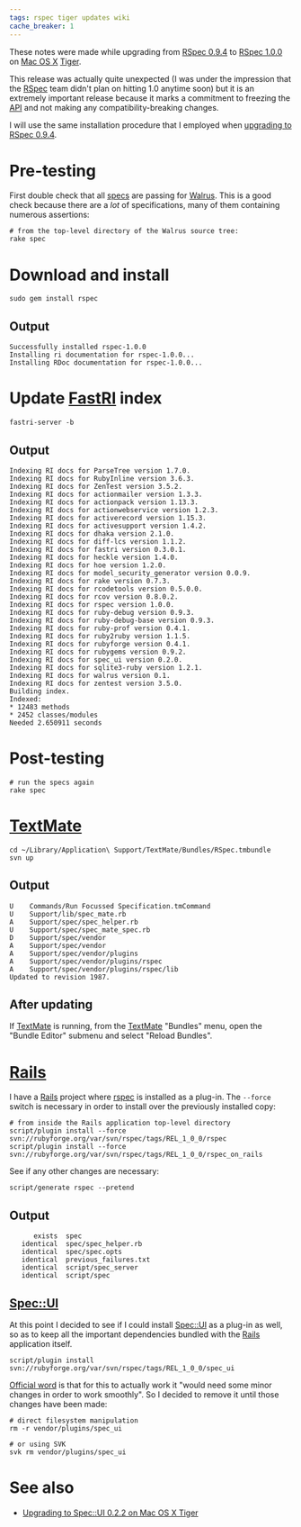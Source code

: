 ```yaml
---
tags: rspec tiger updates wiki
cache_breaker: 1
---
```


These notes were made while upgrading from [RSpec 0.9.4](/wiki/RSpec_0.9.4) to [RSpec 1.0.0](/wiki/RSpec_1.0.0) on [Mac OS X](/wiki/Mac_OS_X) [Tiger](/wiki/Tiger).

This release was actually quite unexpected (I was under the impression that the [RSpec](/wiki/RSpec) team didn't plan on hitting 1.0 anytime soon) but it is an extremely important release because it marks a commitment to freezing the [API](/wiki/API) and not making any compatibility-breaking changes.

I will use the same installation procedure that I employed when [upgrading to RSpec 0.9.4](/wiki/upgrading_to_RSpec_0.9.4).

# Pre-testing

First double check that all [specs](/wiki/specs) are passing for [Walrus](/wiki/Walrus). This is a good check because there are a _lot_ of specifications, many of them containing numerous assertions:

    # from the top-level directory of the Walrus source tree:
    rake spec

# Download and install

    sudo gem install rspec

## Output

    Successfully installed rspec-1.0.0
    Installing ri documentation for rspec-1.0.0...
    Installing RDoc documentation for rspec-1.0.0...

# Update [FastRI](/wiki/FastRI) index

    fastri-server -b

## Output

    Indexing RI docs for ParseTree version 1.7.0.
    Indexing RI docs for RubyInline version 3.6.3.
    Indexing RI docs for ZenTest version 3.5.2.
    Indexing RI docs for actionmailer version 1.3.3.
    Indexing RI docs for actionpack version 1.13.3.
    Indexing RI docs for actionwebservice version 1.2.3.
    Indexing RI docs for activerecord version 1.15.3.
    Indexing RI docs for activesupport version 1.4.2.
    Indexing RI docs for dhaka version 2.1.0.
    Indexing RI docs for diff-lcs version 1.1.2.
    Indexing RI docs for fastri version 0.3.0.1.
    Indexing RI docs for heckle version 1.4.0.
    Indexing RI docs for hoe version 1.2.0.
    Indexing RI docs for model_security_generator version 0.0.9.
    Indexing RI docs for rake version 0.7.3.
    Indexing RI docs for rcodetools version 0.5.0.0.
    Indexing RI docs for rcov version 0.8.0.2.
    Indexing RI docs for rspec version 1.0.0.
    Indexing RI docs for ruby-debug version 0.9.3.
    Indexing RI docs for ruby-debug-base version 0.9.3.
    Indexing RI docs for ruby-prof version 0.4.1.
    Indexing RI docs for ruby2ruby version 1.1.5.
    Indexing RI docs for rubyforge version 0.4.1.
    Indexing RI docs for rubygems version 0.9.2.
    Indexing RI docs for spec_ui version 0.2.0.
    Indexing RI docs for sqlite3-ruby version 1.2.1.
    Indexing RI docs for walrus version 0.1.
    Indexing RI docs for zentest version 3.5.0.
    Building index.
    Indexed:
    * 12483 methods
    * 2452 classes/modules
    Needed 2.650911 seconds

# Post-testing

    # run the specs again
    rake spec

# [TextMate](/wiki/TextMate)

    cd ~/Library/Application\ Support/TextMate/Bundles/RSpec.tmbundle
    svn up

## Output

    U    Commands/Run Focussed Specification.tmCommand
    U    Support/lib/spec_mate.rb
    A    Support/spec/spec_helper.rb
    U    Support/spec/spec_mate_spec.rb
    D    Support/spec/vendor
    A    Support/spec/vendor
    A    Support/spec/vendor/plugins
    A    Support/spec/vendor/plugins/rspec
    A    Support/spec/vendor/plugins/rspec/lib
    Updated to revision 1987.

## After updating

If [TextMate](/wiki/TextMate) is running, from the [TextMate](/wiki/TextMate) "Bundles" menu, open the "Bundle Editor" submenu and select "Reload Bundles".

# [Rails](/wiki/Rails)

I have a [Rails](/wiki/Rails) project where [rspec](/wiki/rspec) is installed as a plug-in. The `--force` switch is necessary in order to install over the previously installed copy:

    # from inside the Rails application top-level directory
    script/plugin install --force svn://rubyforge.org/var/svn/rspec/tags/REL_1_0_0/rspec
    script/plugin install --force svn://rubyforge.org/var/svn/rspec/tags/REL_1_0_0/rspec_on_rails

See if any other changes are necessary:

    script/generate rspec --pretend

## Output

          exists  spec
       identical  spec/spec_helper.rb
       identical  spec/spec.opts
       identical  previous_failures.txt
       identical  script/spec_server
       identical  script/spec

## [Spec::UI](/wiki/Spec%3a%3aUI)

At this point I decided to see if I could install [Spec::UI](/wiki/Spec%3a%3aUI) as a plug-in as well, so as to keep all the important dependencies bundled with the [Rails](/wiki/Rails) application itself.

    script/plugin install svn://rubyforge.org/var/svn/rspec/tags/REL_1_0_0/spec_ui

[Official word](http://rubyforge.org/pipermail/rspec-users/2007-May/001619.html) is that for this to actually work it "would need some minor changes in order to work smoothly". So I decided to remove it until those changes have been made:

    # direct filesystem manipulation
    rm -r vendor/plugins/spec_ui

    # or using SVK
    svk rm vendor/plugins/spec_ui

# See also

-   [Upgrading to Spec::UI 0.2.2 on Mac OS X Tiger](/wiki/Upgrading_to_Spec%3a%3aUI_0.2.2_on_Mac_OS_X_Tiger)
